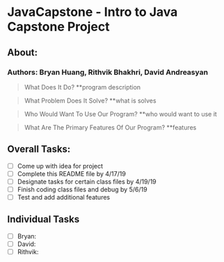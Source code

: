 # JavaCapstone - Intro to Java Capstone Project

## About:
### Authors: Bryan Huang, Rithvik Bhakhri, David Andreasyan

> What Does It Do? **program description

> What Problem Does It Solve? **what is solves

> Who Would Want To Use Our Program? **who would want to use it

> What Are The Primary Features Of Our Program? **features

## Overall Tasks:
- [ ] Come up with idea for project
- [ ] Complete this README file by 4/17/19
- [ ] Designate tasks for certain class files by 4/19/19
- [ ] Finish coding class files and debug by 5/6/19
- [ ] Test and add additional features

## Individual Tasks
- [ ] Bryan: 
- [ ] David:
- [ ] Rithvik:
